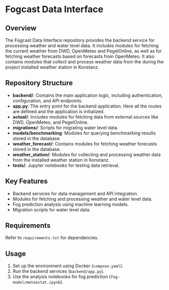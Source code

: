 # Fogcast Data Interface

## Overview
The Fogcast Data Interface repository provides the backend service for processing weather and water level data. It includes modules for fetching the current weather from DWD, OpenMeteo and PegelOnline, as well as for fetching weather forecasts based on forecasts from OpenMeteo. It also contains modules that collect and process weather data from the during the project installed weather station in Konstanz.

## Repository Structure
- **backend/**: Contains the main application logic, including authentication, configuration, and API endpoints.
- **app.py**: The entry point for the backend application. Here all the routes are defined and the application is initialized.
- **actual/**: Includes modules for fetching data from external sources like DWD, OpenMeteo, and PegelOnline.
- **migrations/**: Scripts for migrating water level data.
- **models/benchmarking**: Modules for querying benchmarking results stored in the database.
- **weather_forecast/**: Contains modules for fetching weather forecasts stored in the database.
- **weather_station/**: Modules for collecting and processing weather data from the installed weather station in Konstanz.
- **tests/**: Jupyter notebooks for testing data retrieval.

## Key Features
- Backend services for data management and API integration.
- Modules for fetching and processing weather and water level data.
- Fog prediction analysis using machine learning models.
- Migration scripts for water level data.

## Requirements
Refer to `requirements.txt` for dependencies.

## Usage
1. Set up the environment using Docker (`compose.yaml`).
2. Run the backend services (`backend/app.py`).
3. Use the analysis notebooks for fog prediction (`fog-model/meteostat.ipynb`).